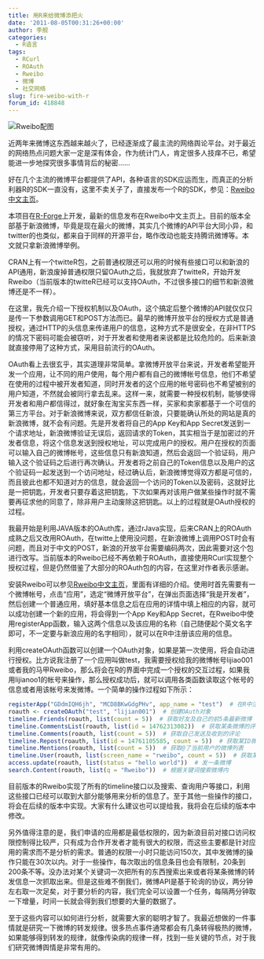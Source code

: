 ```yaml
---
title: 用R来给微博添把火
date: '2011-08-05T00:31:26+00:00'
author: 李舰
categories:
  - R语言
tags:
  - RCurl
  - ROAuth
  - Rweibo
  - 微博
  - 社交网络
slug: fire-weibo-with-r
forum_id: 418848
---
```


![Rweibo配图](https://uploads.cosx.org/2011/09/Rweibo.png)

近两年来微博这东西越来越火了，已经逐渐成了最主流的网络舆论平台。对于最近的网络热点问题大家一定是深有体会，作为统计门人，肯定很多人技痒不已，希望能进一步地探究很多事情背后的秘密……

好在几个主流的微博平台都提供了API，各种语言的SDK应运而生，而真正的分析利器R的SDK一直没有，这里不卖关子了，直接发布一个R的SDK，参见：[Rweibo中文主页](http://jianl.org/cn/R/Rweibo.html)。

本项目在[R-Forge](https://r-forge.r-project.org/projects/rweibo/)上开发，最新的信息发布在Rweibo中文主页上。目前的版本全部基于新浪微博，毕竟是现在最火的微博，其实几个微博的API平台大同小异，和twitter的也类似，都来自于同样的开源平台，略作改动也能支持腾讯微博等。本文就只拿新浪微博举例。

CRAN上有一个twitteR包，之前普通权限还可以用的时候有些接口可以和新浪的API通用，新浪废掉普通权限只留OAuth之后，我就放弃了twitteR，开始开发Rweibo（当前版本的twitteR已经可以支持OAuth，不过很多接口的细节和新浪微博还是不一样）。

在这里，我先介绍一下授权机制以及OAuth，这个搞定后整个微博的API就仅仅只是传一下参数调用GET和POST方法而已。最早的微博开放平台的授权方式是普通授权，通过HTTP的头信息来传递用户的信息，这种方式不是很安全，在非HTTPS的情况下密码可能会被窃听，对于开发者和使用者来说都是比较危险的。后来新浪就直接停用了这种方式，采用目前流行的OAuth。

OAuth看上去很玄乎，其实道理非常简单。拿微博开放平台来说，开发者希望能开发一个应用，让不同的用户使用，每个用户都有自己的微博帐号信息，他们不希望在使用的过程中被开发者知道，同时开发者的这个应用的帐号密码也不希望被别的用户知道，不然就会被同行拿去乱来。这样一来，就需要一种授权机制，能够使得开发者和用户都信得过，就好象在淘宝买东西一样，买家和卖家都基于一个可信的第三方平台。对于新浪微博来说，双方都信任新浪，只要能确认所处的网站是真的新浪微博，就不会有问题。先是开发者将自己的App Key和App Secret发送到一个请求地址，新浪微博验证无误后，返回请求的Token，其实相当于是加密过的开发者信息，将这个信息发送到授权地址，可以完成用户的授权。用户在授权的页面可以输入自己的微博帐号，这些信息只有新浪知道，然后会返回一个验证码，用户输入这个验证码之后进行再次确认。开发者将之前自己的Token信息以及用户的这个验证码一起发送到一个访问地址，经过确认后，新浪微博觉得双方都是可信的，而且彼此也都不知道对方的信息，就会返回一个访问的Token以及密码，这就好比是一把钥匙，开发者只要存着这把钥匙，下次如果再对该用户做某些操作时就不需要再征求他的同意了，除非用户主动废除这把钥匙。以上的过程就是OAuth授权的过程。

我最开始是利用JAVA版本的OAuth库，通过rJava实现，后来CRAN上的ROAuth成熟之后又改用ROAuth，在twitte上使用没问题，在新浪微博上调用POST时会有问题，而且对于中文的POST，新浪的开放平台需要编码两次，因此需要对这个包进行改写。当前版本的Rweibo已经不再依赖于ROAuth，直接使用RCurl实现整个授权过程，但是仍然借鉴了大部分的ROAuth包的内容，在这里对作者表示感谢。

安装Rweibo可以参见[Rweibo中文主页](http://jianl.org/cn/R/Rweibo.html)，里面有详细的介绍。使用时首先需要有一个微博帐号，点击“应用”，选定“微博开放平台”，在弹出页面选择“我是开发者”，然后创建一个普通应用，填好基本信息之后在应用的详情中填上相应的内容，就可以成功创建一个新的应用，将会得到一个App Key和App Secret，在Rweibo中使用registerApp函数，输入这两个信息以及该应用的名称（自己随便起个英文名字即可，不一定要与新浪应用的名字相同），就可以在R中注册该应用的信息。

利用createOAuth函数可以创建一个OAuth对象，如果是第一次使用，将会自动进行授权。比方说我注册了一个应用叫做test，我需要授权给我的微博帐号lijiao001或者我的马甲Rweibo，那么将会在R的界面中完成一个授权的交互过程，如果我用lijianoo1的帐号来操作，那么授权成功后，就可以调用各类函数读取这个帐号的信息或者用该帐号来发微博。一个简单的操作过程如下所示：

```r
registerApp("GDdmIQH6jh", "MCD8BKwGdgPHv", app_name = "test")  # 在R中注册新的应用
roauth <- createOAuth("test", "lijian001")  # 创建OAuth对象
timeline.Friends(roauth, list(count = 5))  # 获取好友及自己的前5条最新微博
timeline.CommentsList(roauth, list(id = 14762313082))  # 获取某条微博的评论列表
timeline.Comments(roauth, list(count = 5))  # 获取自己发送及收到的评论
timeline.Repost(roauth, list(id = 14761105585, count = 5))  # 获取某ID微博的转发情况
timeline.Mentions(roauth, list(count = 5))  # 获取@了当前用户的微博列表
timeline.User(roauth, list(screen_name = "rweibo", count = 5))  # 获取某用户的信息
access.update(roauth, list(status = "hello world"))  # 发一条微博
search.Content(roauth, list(q = "Rweibo"))  # 根据关键词搜索微博内
```

目前版本的Rweibo实现了所有的timeline接口以及搜索、查询用户等接口，利用这些接口已经可以取到大部分能够用来分析的信息了。至于其他一些操作的接口，将会在后续的版本中实现。大家有什么建议也可以提给我，我将会在后续的版本中修改。

另外值得注意的是，我们申请的应用都是最低权限的，因为新浪目前对接口访问权限控制得比较严，只有成为合作开发者才能有很大的权限，而这些主要都是针对应用的需求而不是分析的需求。普通的权限一小时只能访问150次，其中发微博的操作只能在30次以内。对于一些操作，每次取出的信息条目也会有限制，20条到200条不等。没办法对某个关键词一次把所有的东西搜索出来或者将某条微博的转发信息一次抓取出来。但是这些难不倒我们，微博API是基于轮询的协议，两分钟左右取一次足矣，对于要分析的内容，我们完全可以设置一个任务，每隔两分钟取一下增量，时间一长就会得到我们想要的大量的数据了。

至于这些内容可以如何进行分析，就需要大家的聪明才智了。我最近想做的一件事情就是研究一下微博的转发规律。很多热点事件通常都会有几条转得极热的微博，如果能够得到转发的规律，就像传染病的规律一样，找到一些关键的节点，对于我们研究微博舆情是非常有用的。

